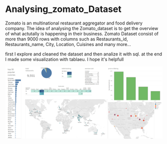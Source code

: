 # Analysing_zomato_Dataset
Zomato is an  multinational restaurant aggregator and food delivery company. The idea of analysing the Zomato_dataset is to get the overview of what actutally is happening in their business. Zomato Dataset consist of more than 9000 rows with columns such as Restaurants_id, Restaurants_name, City, Location, Cuisines and many more...

first I explore and cleaned the dataset and then analize it with sql.
at the end I made some visualization with tablaeu. I hope it's helpfull 

![](./tableau_visulization.jpg)
